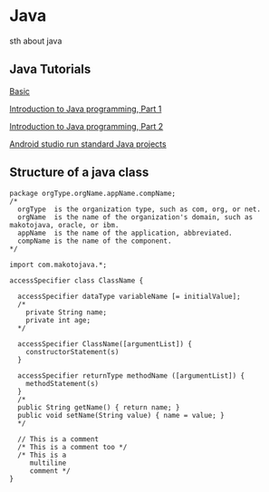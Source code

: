 # Java

sth about java

## Java Tutorials

[Basic](https://learnxinyminutes.com/docs/zh-cn/java-cn/)

[Introduction to Java programming, Part 1](https://www.ibm.com/developerworks/java/tutorials/j-introtojava1/index.html)

[Introduction to Java programming, Part 2](https://www.ibm.com/developerworks/java/tutorials/j-introtojava2/index.html)

[Android studio run standard Java projects](https://stackoverflow.com/questions/16626810/can-android-studio-be-used-to-run-standard-java-projects)

## Structure of a java class

```
package orgType.orgName.appName.compName;
/*
  orgType  is the organization type, such as com, org, or net.
  orgName  is the name of the organization's domain, such as makotojava, oracle, or ibm.
  appName  is the name of the application, abbreviated.
  compName is the name of the component.
*/

import com.makotojava.*;

accessSpecifier class ClassName {

  accessSpecifier dataType variableName [= initialValue];
  /*
    private String name;
    private int age;
  */
  
  accessSpecifier ClassName([argumentList]) {
    constructorStatement(s)
  }
  
  accessSpecifier returnType methodName ([argumentList]) {
    methodStatement(s)
  }
  /*
  public String getName() { return name; }
  public void setName(String value) { name = value; }
  */
  
  // This is a comment
  /* This is a comment too */
  /* This is a
     multiline
     comment */
}
```
